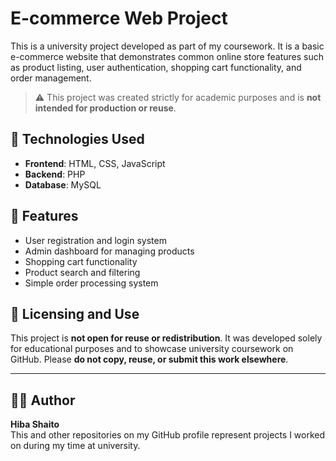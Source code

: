 # E-commerce Web Project

This is a university project developed as part of my coursework. It is a basic e-commerce website that demonstrates common online store features such as product listing, user authentication, shopping cart functionality, and order management.

> ⚠️ This project was created strictly for academic purposes and is **not intended for production or reuse**.

## 🔧 Technologies Used

- **Frontend**: HTML, CSS, JavaScript
- **Backend**: PHP
- **Database**: MySQL

## 📁 Features

- User registration and login system
- Admin dashboard for managing products
- Shopping cart functionality
- Product search and filtering
- Simple order processing system

## 🚫 Licensing and Use

This project is **not open for reuse or redistribution**. It was developed solely for educational purposes and to showcase university coursework on GitHub. Please **do not copy, reuse, or submit this work elsewhere**.

---

## 🙋‍♀️ Author

**Hiba Shaito**  
This and other repositories on my GitHub profile represent projects I worked on during my time at university.

